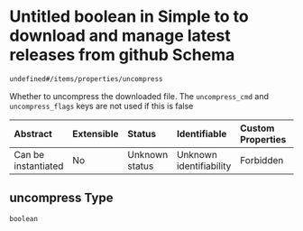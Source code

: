 # Untitled boolean in Simple to to download and manage latest releases from github Schema

```txt
undefined#/items/properties/uncompress
```

Whether to uncompress the downloaded file. The `uncompress_cmd` and `uncompress_flags` keys are not used if this is false

| Abstract            | Extensible | Status         | Identifiable            | Custom Properties | Additional Properties | Access Restrictions | Defined In                                                                        |
| :------------------ | :--------- | :------------- | :---------------------- | :---------------- | :-------------------- | :------------------ | :-------------------------------------------------------------------------------- |
| Can be instantiated | No         | Unknown status | Unknown identifiability | Forbidden         | Allowed               | none                | [repo\_names.schema.json\*](../out/repo_names.schema.json "open original schema") |

## uncompress Type

`boolean`
